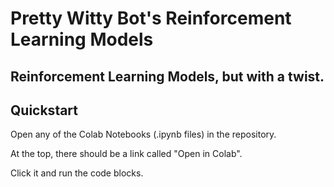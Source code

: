 # Pretty Witty Bot's Reinforcement Learning Models

## Reinforcement Learning Models, but with a twist.

## Quickstart

Open any of the Colab Notebooks (.ipynb files) in the repository.

At the top, there should be a link called "Open in Colab".

Click it and run the code blocks.
